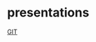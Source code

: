presentations
=============

[GIT](https://rawgit.com/zmwebdev/presentations/master/git-presentation/index.html)
